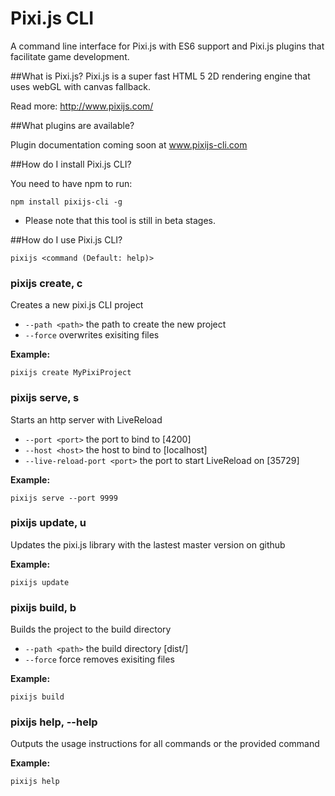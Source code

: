 # Pixi.js CLI 
A command line interface for Pixi.js with ES6 support and Pixi.js plugins that facilitate game development. 

##What is Pixi.js?
Pixi.js is a super fast HTML 5 2D rendering engine that uses webGL with canvas fallback. 

Read more: http://www.pixijs.com/

##What plugins are available?

Plugin documentation coming soon at www.pixijs-cli.com


##How do I install Pixi.js CLI?

You need to have npm to run:

`npm install pixijs-cli -g`

* Please note that this tool is still in beta stages.



##How do I use Pixi.js CLI?

`pixijs <command (Default: help)>`

### pixijs create, c <name>
Creates a new pixi.js CLI project
  - `--path <path>` the path to create the new project
  - `--force` overwrites exisiting files

**Example:**

`pixijs create MyPixiProject`

### pixijs serve, s <options>
Starts an http server with LiveReload
  - `--port <port>` the port to bind to [4200]
  - `--host <host>` the host to bind to [localhost]
  - `--live-reload-port <port>` the port to start LiveReload on [35729]

**Example:**

`pixijs serve --port 9999`

### pixijs update, u
Updates the pixi.js library with the lastest master version on github

**Example:**

`pixijs update`

### pixijs build, b <options>
Builds the project to the build directory
  - `--path <path>` the build directory [dist/]
  - `--force` force removes exisiting files

**Example:**

`pixijs build`

### pixijs help, --help
Outputs the usage instructions for all commands or the provided command

**Example:**

`pixijs help`
